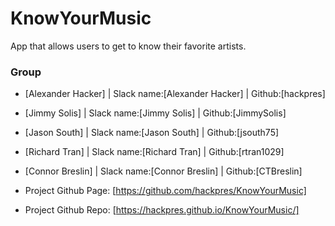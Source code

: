 # KnowYourMusic
App that allows users to get to know their favorite artists.

### Group
* [Alexander Hacker] | Slack name:[Alexander Hacker] | Github:[hackpres]
* [Jimmy Solis] | Slack name:[Jimmy Solis] | Github:[JimmySolis]
* [Jason South] | Slack name:[Jason South] | Github:[jsouth75]
* [Richard Tran] | Slack name:[Richard Tran] | Github:[rtran1029]
* [Connor Breslin] | Slack name:[Connor Breslin] | Github:[CTBreslin]

* Project Github Page: [https://github.com/hackpres/KnowYourMusic]
* Project Github Repo: [https://hackpres.github.io/KnowYourMusic/]